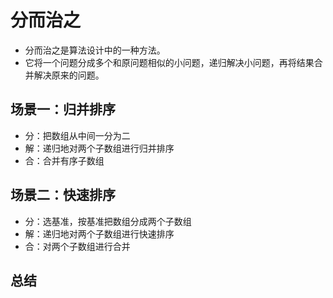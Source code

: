 # 分而治之

- 分而治之是算法设计中的一种方法。
- 它将一个问题分成多个和原问题相似的小问题，递归解决小问题，再将结果合并解决原来的问题。

## 场景一：归并排序

- 分：把数组从中间一分为二
- 解：递归地对两个子数组进行归并排序
- 合：合并有序子数组

## 场景二：快速排序

- 分：选基准，按基准把数组分成两个子数组
- 解：递归地对两个子数组进行快速排序
- 合：对两个子数组进行合并

## 总结
